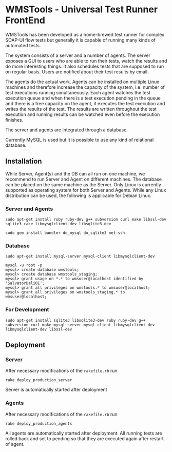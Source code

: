 # WMSTools - Universal Test Runner FrontEnd

WMSTools has been developed as a home-brewed test runner for complex SOAP-UI flow tests but generally it is capable of running many kinds of automated tests.

The system consists of a server and a number of agents. The server exposes a GUI to users who are able to run their tests, watch the results and do more interesting things.
It also schedules tests that are supposed to run on regular basis. Users are notified about their test results by email.

The agents do the actual work. Agents can be installed on multiple Linux machines and therefore increase the capacity of the system, i.e. number of test executions running simultaneously.
Each agent watches the test execution queue and when there is a test execution pending in the queue and there is a free capacity on the agent, it executes the test execution and writes the results of the test.
The results are written throughout the test execution and running results can be watched even before the execution finishes.

The server and agents are integrated through a database.

Currently MySQL is used but it is possible to use any kind of relational database.

## Installation
While Server, Agent(s) and the DB can all run on one machine, we recommend to run Server and Agent on different machines. The database can be placed on the same machine as the Server.
Only Linux is currently supported as operating system for both Server and Agents.
While any Linux distribution can be used, the following is applicable for Debian Linux.

### Server and Agents
`sudo apt-get install ruby ruby-dev g++ subversion curl make libssl-dev sqlite3 rake libmysqlclient-dev libsqlite3-dev`

`sudo gem install bundler do_mysql do_sqlite3 net-ssh`

### Database
`sudo apt-get install mysql-server mysql-client libmysqlclient-dev`

```
mysql -u root -p
mysql> create database wmstools;
mysql> create database wmstools_staging;
mysql> grant usage on *.* to wmsuser@localhost identified by 'SalvatorDali01';
mysql> grant all privileges on wmstools.* to wmsuser@localhost;
mysql> grant all privileges on wmstools_staging.* to wmsuser@localhost;
```

### For Development
`sudo apt-get install sqlite3 libsqlite3-dev ruby ruby-dev g++ subversion curl make mysql-server mysql-client libmysqlclient-dev libmysqlclient-dev libssl-dev`

## Deployment

### Server
After necessary modifications of the `rakefile.rb` run

`rake deploy_production_server`

Server is automatically started after deployment

### Agents
After necessary modifications of the `rakefile.rb` run

`rake deploy_production_agents`

All agents are automatically started after deployment. All running tests are rolled back and set to pending so that they are executed again after restart of agent.
